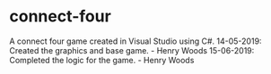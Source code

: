 # connect-four
A connect four game created in Visual Studio using C#.
14-05-2019: Created the graphics and base game. - Henry Woods
15-06-2019: Completed the logic for the game. - Henry Woods
